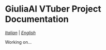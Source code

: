 # GiuliaAI VTuber Project Documentation

*[Italian](https://github.com/GiuliaAI/legal/blob/main/README.md)* | *[English](https://github.com/GiuliaAI/legal/blob/main/README-en.md)*

Working on...